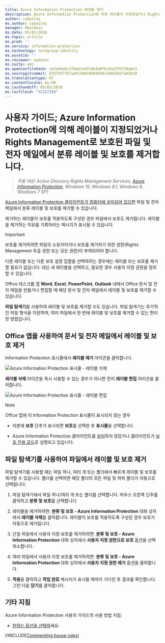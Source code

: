 ```yaml
---
title: Azure Information Protection 레이블 제거
description: Azure Information Protection에 의해 레이블이 지정되었거나 Rights Management로 보호된 파일에서 분류 레이블 및 보호를 제거하기 위한 지침입니다.
author: cabailey
ms.author: cabailey
manager: mbaldwin
ms.date: 05/01/2018
ms.topic: article
ms.prod: ''
ms.service: information-protection
ms.technology: techgroup-identity
ms.assetid: ''
ms.reviewer: eymanor
ms.suite: ems
ms.openlocfilehash: ce5a6de0c2f0ab1ad374b4a0fbc01e755f28abe3
ms.sourcegitcommit: 87d73477b7ae9134b5956d648c390d2027a82010
ms.translationtype: HT
ms.contentlocale: ko-KR
ms.lasthandoff: 05/03/2018
ms.locfileid: "32327316"
---
```

# <a name="user-guide-remove-labels-and-protection-from-files-and-emails-that-have-been-labeled-by-azure-information-protection-or-protected-by-rights-management"></a>사용자 가이드; Azure Information Protection에 의해 레이블이 지정되었거나 Rights Management로 보호된 파일 및 전자 메일에서 분류 레이블 및 보호를 제거합니다.

>*적용 대상: Active Directory Rights Management Services, [Azure Information Protection](https://azure.microsoft.com/pricing/details/information-protection), Windows 10, Windows 8.1, Windows 8, Windows 7 SP1*

[Azure Information Protection 클라이언트가 컴퓨터에 설치되어 있으면](install-client-app.md) 파일 및 전자 메일에서 분류 레이블 및 보호를 제거할 수 있습니다.

제거하는 레이블이 보호를 적용하도록 구성된 경우 파일에서 보호도 제거됩니다. 레이블을 제거하는 이유를 기록하라는 메시지가 표시될 수 있습니다.

> [!IMPORTANT]
> 보호를 제거하려면 파일의 소유자이거나 보호를 제거하기 위한 권한(Rights Management 추출 권한 또는 모든 권한)이 부여되어야 합니다.

다른 레이블 또는 다른 보호 설정 집합을 선택하려는 경우에는 레이블 또는 보호를 제거할 필요가 없습니다. 대신 새 레이블을 선택하고, 필요한 경우 사용자 지정 권한을 정의할 수 있습니다. 

Office 데스크톱 앱 **Word**, **Excel**, **PowerPoint**, **Outlook** 내에서 Office 문서 및 전자 메일을 만들거나 편집할 때 해당 문서 및 전자 메일에서 레이블 및 보호를 제거할 수 있습니다. 

**파일 탐색기**를 사용하여 레이블 및 보호를 제거할 수도 있습니다. 파일 탐색기는 추가적인 파일 형식을 지원하며, 여러 파일에서 한 번에 레이블 및 보호를 제거할 수 있는 편리한 방법입니다.

## <a name="using-office-apps-to-remove-labels-and-protection-from-documents-and-emails"></a>Office 앱을 사용하여 문서 및 전자 메일에서 레이블 및 보호 제거

Information Protection 표시줄에서 **레이블 제거** 아이콘을 클릭합니다.

![Azure Information Protection 표시줄 - 레이블 삭제](../media/delete-label.png)

**레이블 삭제** 아이콘을 즉시 사용할 수 있는 경우가 아니면 먼저 **레이블 편집** 아이콘을 클릭합니다.

![Azure Information Protection 표시줄 - 레이블 편집](../media/edit-label.png)

> [!NOTE]
> Office 앱에 이 Information Protection 표시줄이 표시되지 않는 경우
>
> - 리본에 **보호** 단추가 표시되면 **보호**를 선택한 후 **표시줄**을 선택합니다.
> 
> - Azure Information Protection 클라이언트를 [설치](install-client-app.md)하지 않았거나 클라이언트가 [보호 전용 모드](client-protection-only-mode.md)로 실행되고 있습니다.

## <a name="using-file-explorer-to-remove-labels-and-protection-from-files"></a>파일 탐색기를 사용하여 파일에서 레이블 및 보호 제거

파일 탐색기를 사용할 때는 파일 하나, 여러 개 또는 폴더에서 빠르게 레이블 및 보호를 제거할 수 있습니다. 폴더를 선택하면 해당 폴더의 모든 파일 및 하위 폴더가 자동으로 선택됩니다. 

1.  파일 탐색기에서 파일 하나/여러 개 또는 폴더를 선택합니다. 마우스 오른쪽 단추를 클릭하고 **분류 및 보호**를 선택합니다.

2. 레이블을 제거하려면: **분류 및 보호 - Azure Information Protection** 대화 상자에서 **레이블 삭제**를 클릭합니다. 레이블이 보호를 적용하도록 구성된 경우 보호가 자동으로 제거됩니다.

3. 단일 파일에서 사용자 지정 보호를 제거하려면: **분류 및 보호 - Azure Information Protection** 대화 상자에서 **사용자 지정 권한으로 보호** 옵션을 선택 취소합니다.
    
4. 여러 파일에서 사용자 지정 보호를 제거하려면: **분류 및 보호 - Azure Information Protection** 대화 상자에서 **사용자 지정 권한 제거** 옵션을 클릭합니다.

5. **적용**을 클릭하고 **작업 완료** 메시지가 표시될 때까지 기다린 후 결과를 확인합니다. 그런 다음 **닫기**를 클릭합니다.


## <a name="other-instructions"></a>기타 지침
Azure Information Protection 사용자 가이드의 사용 방법 지침:

- [원하는 옵션을 선택하](client-user-guide.md#what-do-you-want-to-do)세요.


[!INCLUDE[Commenting house rules](../includes/houserules.md)]